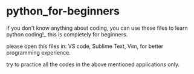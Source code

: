 # python_for-beginners
if you don't know anything about coding, you can use these files to learn python coding!_ this is completely for beginners.

please open this files in:
   VS code,
   Sublime Text,
   Vim,
for better programming experience.

try to practice all the codes in the above mentioned applications only.   
